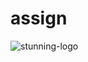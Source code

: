 # assign
![stunning-logo](https://user-images.githubusercontent.com/119349955/204376749-72b4dc68-1151-46c4-953c-dbe032bcefd4.png)
